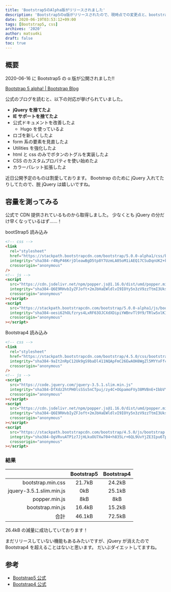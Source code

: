 ```yaml
---
title: 'Bootstrap5のAlpha版がリリースされました'
description: 'Bootstrap5のα版がリリースされたので、現時点での変更点と、bootstrap4との容量比較を行いました。'
date: 2020-06-19T03:53:12+09:00
tags: [Bootstrap5, css]
archives: '2020'
author: matsu4ki
draft: false
toc: true
---
```


## 概要

2020-06-16 に Bootstrap5 の α 版が公開されました!!

[Bootstrap 5 alpha! | Bootstrap Blog](https://blog.getbootstrap.com/2020/06/16/bootstrap-5-alpha/)

公式のブログを読むと、以下の対応が挙げられていました。

- **jQuery を捨てたよ**
- **IE サポートを捨てたよ**
- 公式ドキュメントを改善したよ
  - Hugo を使っているよ
- ロゴを新しくしたよ
- form 系の要素を見直したよ
- Utilities を強化したよ
- html と css のみでボタンのトグルを実装したよ
- CSS のカスタムプロパティを使い始めたよ
- カラーパレット拡張したよ

近日公開予定のものは割愛しております。
Bootstrap のために jQuery 入れてたりしてたので、脱 jQuery は嬉しいですね。

## 容量を測ってみる

公式で CDN 提供されているものから取得しました。
少なくとも jQuery の分だけ早くなっているはず……！

bootStrap5 読み込み

```html
<!-- css -->
<link
  rel="stylesheet"
  href="https://stackpath.bootstrapcdn.com/bootstrap/5.0.0-alpha1/css/bootstrap.min.css"
  integrity="sha384-r4NyP46KrjDleawBgD5tp8Y7UzmLA05oM1iAEQ17CSuDqnUK2+k9luXQOfXJCJ4I"
  crossorigin="anonymous"
/>
<!-- js -->
<script
  src="https://cdn.jsdelivr.net/npm/popper.js@1.16.0/dist/umd/popper.min.js"
  integrity="sha384-Q6E9RHvbIyZFJoft+2mJbHaEWldlvI9IOYy5n3zV9zzTtmI3UksdQRVvoxMfooAo"
  crossorigin="anonymous"
></script>
<script
  src="https://stackpath.bootstrapcdn.com/bootstrap/5.0.0-alpha1/js/bootstrap.min.js"
  integrity="sha384-oesi62hOLfzrys4LxRF63OJCXdXDipiYWBnvTl9Y9/TRlw5xlKIEHpNyvvDShgf/"
  crossorigin="anonymous"
></script>
```

Bootstrap4 読み込み

```html
<!-- css -->
<link
  rel="stylesheet"
  href="https://stackpath.bootstrapcdn.com/bootstrap/4.5.0/css/bootstrap.min.css"
  integrity="sha384-9aIt2nRpC12Uk9gS9baDl411NQApFmC26EwAOH8WgZl5MYYxFfc+NcPb1dKGj7Sk"
  crossorigin="anonymous"
/>
<!-- js -->
<script
  src="https://code.jquery.com/jquery-3.5.1.slim.min.js"
  integrity="sha384-DfXdz2htPH0lsSSs5nCTpuj/zy4C+OGpamoFVy38MVBnE+IbbVYUew+OrCXaRkfj"
  crossorigin="anonymous"
></script>
<script
  src="https://cdn.jsdelivr.net/npm/popper.js@1.16.0/dist/umd/popper.min.js"
  integrity="sha384-Q6E9RHvbIyZFJoft+2mJbHaEWldlvI9IOYy5n3zV9zzTtmI3UksdQRVvoxMfooAo"
  crossorigin="anonymous"
></script>
<script
  src="https://stackpath.bootstrapcdn.com/bootstrap/4.5.0/js/bootstrap.min.js"
  integrity="sha384-OgVRvuATP1z7JjHLkuOU7Xw704+h835Lr+6QL9UvYjZE3Ipu6Tp75j7Bh/kR0JKI"
  crossorigin="anonymous"
></script>
```

### 結果

|                          | Bootstrap5 | Bootstrap4 |
| -----------------------: | :--------: | :--------: |
|        bootstrap.min.css |   21.7kB   |   24.2kB   |
| jquery-3.5.1.slim.min.js |    0kB     |   25.1kB   |
|            popper.min.js |    8kB     |    8kB     |
|         bootstrap.min.js |   16.4kB   |   15.2kB   |
|                     合計 |   46.1kB   |   72.5kB   |

26.4kB の減量に成功していております！

まだリリースしていない機能もあるみたいですが、jQuery が消えたので Bootstrap4 を超えることはないと思います。
だいぶダイエットしてますね。

## 参考

- [Bootstrap5 公式](https://v5.getbootstrap.com/)
- [Bootstrap4 公式](https://getbootstrap.com/)
